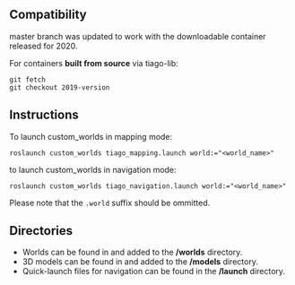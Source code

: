 ## Compatibility

master branch was updated to work with the downloadable container released for 2020.

For containers **built from source** via tiago-lib:

    git fetch
    git checkout 2019-version


## Instructions

To launch custom_worlds in mapping mode:

    roslaunch custom_worlds tiago_mapping.launch world:="<world_name>"


to launch custom_worlds in navigation mode:

    roslaunch custom_worlds tiago_navigation.launch world:="<world_name>"


Please note that the `.world` suffix should be ommitted.

## Directories

- Worlds can be found in and added to the **/worlds** directory.
- 3D models can be found in and added to the **/models** directory.
- Quick-launch files for navigation can be found in the **/launch** directory.
